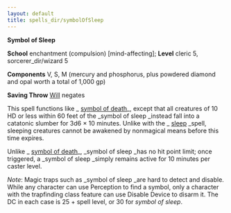 ```yaml
---
layout: default
title: spells_dir/symbolOfSleep
---
```

 **Symbol of Sleep**

**School** enchantment (compulsion) [mind-affecting]; **Level** cleric 5, sorcerer_dir/wizard 5

**Components** V, S, M (mercury and phosphorus, plus powdered diamond and opal worth a total of 1,000 gp)

**Saving Throw** [Will](../../combat#_will) negates

This spell functions like _ [symbol of death](../symbolOfDeath#_symbol-of-death)_, except that all creatures of 10 HD or less within 60 feet of the _symbol of sleep _instead fall into a catatonic slumber for 3d6 × 10 minutes. Unlike with the _ [sleep](../sleep#_sleep) _spell, sleeping creatures cannot be awakened by nonmagical means before this time expires.

Unlike _ [symbol of death](../symbolOfDeath#_symbol-of-death)_, _symbol of sleep _has no hit point limit; once triggered, a _symbol of sleep _simply remains active for 10 minutes per caster level.

_Note_: Magic traps such as _symbol of sleep _are hard to detect and disable. While any character can use Perception to find a symbol, only a character with the trapfinding class feature can use Disable Device to disarm it. The DC in each case is 25 + spell level, or 30 for _symbol of sleep_.

